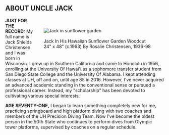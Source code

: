 <main>

<h2>ABOUT UNCLE JACK</h2> 

<figure>
<img src="/jack-in-his-hawaiian-sunflower-garden-woodcut-by-rosalie-christensen.png" alt="Jack in sunflower garden">
<figcaption>Jack In His Hawaiian Sunflower Garden Woodcut 24" x 48" (c.1963) By Rosalie Christensen, 1936-98</figcaption>
</figure>

**JUST FOR THE RECORD:** 
My full name is Jack Shields Christensen and I was born in Wisconsin. I grew up in Southern California and came to Honolulu in 1956, enrolling at the University Of Hawai'i as a sophomore transfer student from San Diego State College and the University Of Alabama. I kept attending classes at UH, off and on, until age 85 in 2016. However, I've never acquired an advanced academic standing in the conventional sense or pursued a professional career. Instead, my "scholarship" has been devoted to cultivating various special interests. 

**AGE SEVENTY-ONE,** I began to learn something completely new for me, practicing springboard and high platform diving with two coaches and members of the UH Precision Diving Team. Now I've become the oldest person in the 50th State who continues to perform dives from Olympic tower platforms, supervised by coaches on a regular schedule. 

<!-- Click <a href="about-uncle-jack/my-first-seventy-five-years">here</a> to read a brief autobiography entitled "My First Seventy-Five Years".  -->

</main>

<style>

figure {
    margin: 2rem;
    max-width: 350px;
    float: right;
  }

  img {
    max-width: 350px;
    padding-bottom: 1rem;
  } 

  @media (max-width: 620px) {
    figure {
      float: none;
      min-width: calc(100% - 64px)
    }
  }

</style>